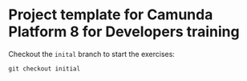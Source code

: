 # Project template for Camunda Platform 8 for Developers training

Checkout the `inital` branch to start the exercises:

```
git checkout initial
``` 

